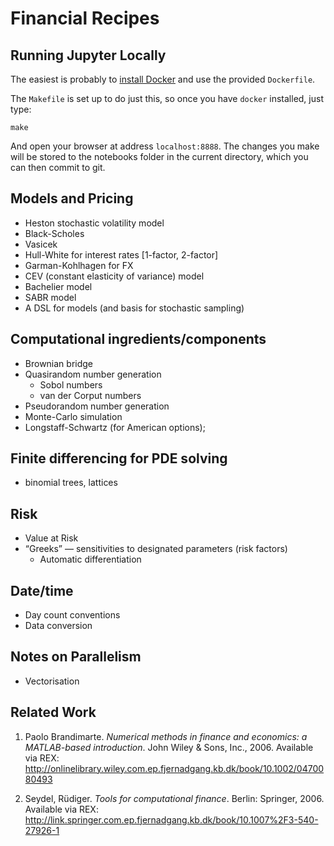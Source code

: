 # Financial Recipes

Running Jupyter Locally
-----------------------

The easiest is probably to [install
Docker](https://docs.docker.com/engine/installation/) and use the provided
`Dockerfile`.

The `Makefile` is set up to do just this, so once you have `docker` installed,
just type:

    make

And open your browser at address `localhost:8888`. The changes you make will be
stored to the notebooks folder in the current directory, which you can then
commit to git.

Models and Pricing
------------------

- Heston stochastic volatility model
- Black-Scholes
- Vasicek
- Hull-White for interest rates [1-factor, 2-factor]
- Garman-Kohlhagen for FX
- CEV (constant elasticity of variance) model
- Bachelier model
- SABR model
- A DSL for models (and basis for stochastic sampling)

Computational ingredients/components
------------------------------------

- Brownian bridge 
- Quasirandom number generation
  * Sobol numbers
  * van der Corput numbers
- Pseudorandom number generation
- Monte-Carlo simulation
- Longstaff-Schwartz (for American options);

Finite differencing for PDE solving 
-----------------------------------

- binomial trees, lattices

Risk
----

- Value at Risk
- “Greeks” — sensitivities to designated parameters (risk factors)
  * Automatic differentiation
  
Date/time 
---------

- Day count conventions 
- Data conversion


Notes on Parallelism
--------------------

- Vectorisation


Related Work
------------

1. Paolo Brandimarte. _Numerical methods in finance and economics: a
MATLAB-based introduction_. John Wiley & Sons, Inc., 2006. Available via REX:
http://onlinelibrary.wiley.com.ep.fjernadgang.kb.dk/book/10.1002/0470080493

2. Seydel, Rüdiger. _Tools for computational finance_. Berlin: Springer, 2006.
Available via REX:
http://link.springer.com.ep.fjernadgang.kb.dk/book/10.1007%2F3-540-27926-1

